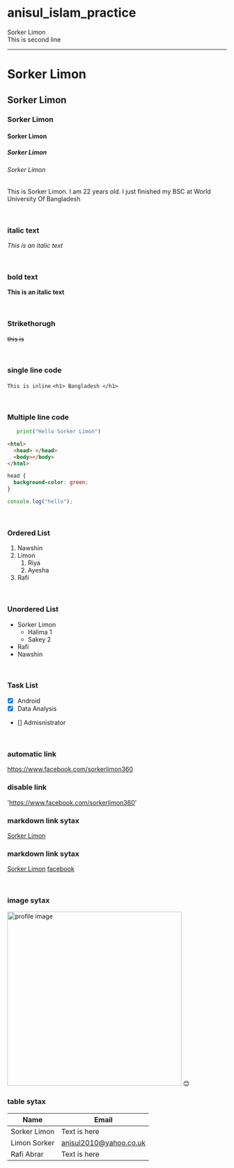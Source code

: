 # anisul_islam_practice
<!--markdown tutorial-->

Sorker Limon<br/>
This is second line

---

# Sorker Limon

## Sorker Limon

### Sorker Limon

#### Sorker Limon

##### Sorker Limon

###### Sorker Limon

<p>This is Sorker Limon. I am 22 years old. I just finished my BSC at World University Of Bangladesh</p>

<br/>

### italic text

_This is an italic text_

<br/>

### bold text

**This is an italic text**

<br/>

### Strikethorugh

~~this is~~

<br/>

### single line code

`This is inline`
`<h1> Bangladesh </h1>`

<br/>

### Multiple line code

```python
   print("Hello Sorker Limon")
```

```html
<html>
  <head> </head>
  <body></body>
</html>
```

```css
head {
  background-color: green;
}
```

```javascript
console.log("hello");
```

<br/>

### Ordered List

1. Nawshin
2. Limon
   1. Riya
   2. Ayesha
3. Rafi

<br/>

### Unordered List

- Sorker Limon
  - Halima 1
  - Sakey 2
- Rafi
- Nawshin

<br/>

### Task List

- [x] Android 
- [x] Data Analysis
- [] Admisnistrator

<br/>

### automatic link

https://www.facebook.com/sorkerlimon360

### disable link

'https://www.facebook.com/sorkerlimon360'

### markdown link sytax

[Sorker Limon](https://www.facebook.com/sorkerlimon360)

### markdown link sytax

[Sorker Limon][websitelink]
[facebook][facebooklink]

<br/>

### image sytax

<!-- ![profile](./images/me.jpg) -->
<img src="./images/me.JPG" width="400" title="profile image"/>
😊

<br/>

### table sytax

| Name         | Email                  |
| ------------ | ---------------------- |
| Sorker Limon | Text is here           |
| Limon Sorker | anisul2010@yahoo.co.uk |
| Rafi Abrar   | Text is here           |

<!-- all link is here -->

[websitelink]: http://www.studywithanis.com
[facebooklink]: https://www.facebook.com/studywithanis

